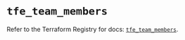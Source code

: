 # `tfe_team_members`

Refer to the Terraform Registry for docs: [`tfe_team_members`](https://registry.terraform.io/providers/hashicorp/tfe/0.69.0/docs/resources/team_members).
